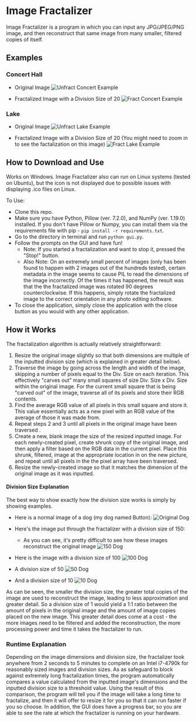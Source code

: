 # Image Fractalizer
Image Fractalizer is a program in which you can input any JPG/JPEG/PNG image, and then reconstruct that same image from
many smaller, filtered copies of itself.

## Examples

### Concert Hall
- Original Image
![Unfract Concert Example](https://github.com/robbiehammond/Image-Fractalizer/blob/master/SampleImages/Ex1UnFract.jpeg)

- Fractalized Image with a Division Size of 20
![Fract Concert Example](https://github.com/robbiehammond/Image-Fractalizer/blob/master/SampleImages/Ex1Fract20.jpeg)

### Lake
- Original Image
![Unfract Lake Example](https://github.com/robbiehammond/Image-Fractalizer/blob/master/SampleImages/Ex2FUnFract.png)

- Fractalized Image with a Division Size of 20 (You might need to zoom in to see the factalization on this image)
![Fract Lake Example](https://github.com/robbiehammond/Image-Fractalizer/blob/master/SampleImages/Ex2Fract20.png)

## How to Download and Use
Works on Windows. Image Fractalizer also can run on Linux systems (tested on Ubuntu), but the icon is not displayed
due to possible issues with displaying .ico files on Linux.

To Use:
- Clone this repo.
- Make sure you have Python, Pillow (ver. 7.2.0), and NumPy (ver. 1.19.0) installed. If you don't have Pillow or Numpy,
you can install them via the requirements file with pip - `pip install -r requirements.txt`.
- Go to the directory in terminal and run `python gui.py`.
- Follow the prompts on the GUI and have fun!
  -  Note: If you started a fractalization and want to stop it, pressed the "Stop!" button.
  -  Also Note: On an extremely small percent of images (only has been found to happen with 2 images out of the hundreds
   tested), certain metadata in the image seems to cause PIL to read the dimensions of the image incorrectly. Of the 
   times it has happened, the result was that the the fractalized image was rotated 90 degrees counterclockwise. If this
   happens, simply rotate the fractalized image to the correct orientation in any photo editing software.
- To close the application, simply close the application with the close button as you would with any other application.


## How it Works
The fractalization algorithm is actually relatively straightforward:
1. Resize the original image slightly so that both dimensions are multiple of the inputted division size (which is explained in greater detail below).
2. Traverse the image by going across the length and width of the image, skipping a number of pixels equal to the Div. Size on each iteration.
This effectively "carves out" many small squares of size Div. Size x Div. Size within the original image. For the current small square that is being
"carved out" of the image, traverse all of its pixels and store their RGB contents.
3. Find the average RGB value of all pixels in this small square and store it. This value essentially acts as a new pixel with an RGB value 
of the average of those it was made from.
4. Repeat steps 2 and 3 until all pixels in the original image have been traversed .
5. Create a new, blank image the size of the resized inputted image. For each newly-created pixel, create shrunk copy of the original image,
and then apply a filter based on the RGB data in the current pixel. Place this shrunk, filtered, image at the appropriate location in on the new picture,
and repeat until all pixels in the the pixel array have been traversed.
6. Resize the newly-created image so that it matches the dimension of the original image as it was inputted.

#### Division Size Explanation
The best way to show exactly how the division size works is simply by showing examples.

- Here is a normal image of a dog (my dog named Button):
![Original Dog](https://github.com/robbiehammond/Image-Fractalizer/blob/master/SampleImages/Dog.jpeg)

- Here's the image put through the fractalizer with a division size of 150:
  - As you can see, it's pretty difficult to see how these images reconstruct the original image 
![150 Dog](https://github.com/robbiehammond/Image-Fractalizer/blob/master/SampleImages/DogFract150.jpeg)

- Here is the image with a division size of 100
![100 Dog](https://github.com/robbiehammond/Image-Fractalizer/blob/master/SampleImages/DogFract100.jpeg)

- A division size of 50
![50 Dog](https://github.com/robbiehammond/Image-Fractalizer/blob/master/SampleImages/DogFract50.jpeg)

- And a division size of 10
![10 Dog](https://github.com/robbiehammond/Image-Fractalizer/blob/master/SampleImages/DogFract10.jpeg)

As can be seen, the smaller the division size, the greater total copies of the image are used to reconstruct the image, leading to less approximation and
greater detail. So a division size of 1 would yield a 1:1 ratio between the amount of pixels in the original image and the amount of image copies placed
on the new image. This greater detail does come at a cost - the more images need to be filtered and added the reconstruction, the more processing power
and time it takes the fractalizer to run. 

### Runtime Explanation
Depending on the image dimensions and division size, the fractalizer took anywhere from 2 seconds to 5 minutes to complete on an Intel i7-4790k for reasonably
sized images and division sizes. As as safeguard to block against extremely long fractalization times, the program automatically compares a value calculated
from the inputted image's dimensions and the inputted division size to a threshold value. Using the result of this comparison, the program will tell you if 
the image will take a long time to fractalize, and then it will offer to resize it for you so that it can run faster if you so choose. In addition, the GUI 
does have a progress bar, so you are able to see the rate at which the fractalizer is running on your hardware.

